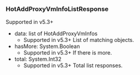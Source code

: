 ### HotAddProxyVmInfoListResponse
Supported in v5.3+

- data: list of HotAddProxyVmInfos
  - Supported in v5.3+
  List of matching objects.
- hasMore: System.Boolean
  - Supported in v5.3+
  If there is more.
- total: System.Int32
  - Supported in v5.3+
  Total list responses.
